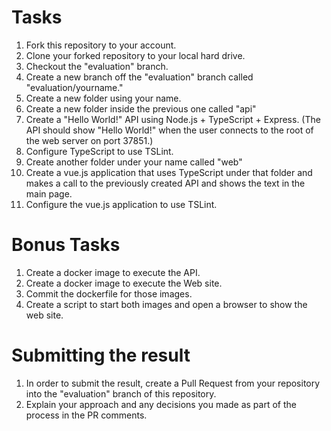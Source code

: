 # Tasks
1. Fork this repository to your account.
1. Clone your forked repository to your local hard drive.
1. Checkout the "evaluation" branch.
1. Create a new branch off the "evaluation" branch called "evaluation/yourname."
1. Create a new folder using your name.
1. Create a new folder inside the previous one called "api"
1. Create a "Hello World!" API using Node.js + TypeScript + Express. (The API should show "Hello World!" when the user connects to the root of the web server on port 37851.)
1. Configure TypeScript to use TSLint.
1. Create another folder under your name called "web"
1. Create a vue.js application that uses TypeScript under that folder and makes a call to the previously created API and shows the text in the main page.
1. Configure the vue.js application to use TSLint.

# Bonus Tasks
1. Create a docker image to execute the API.
1. Create a docker image to execute the Web site.
1. Commit the dockerfile for those images.
1. Create a script to start both images and open a browser to show the web site.

# Submitting the result
1. In order to submit the result, create a Pull Request from your repository into the "evaluation" branch of this repository.
1. Explain your approach and any decisions you made as part of the process in the PR comments.
